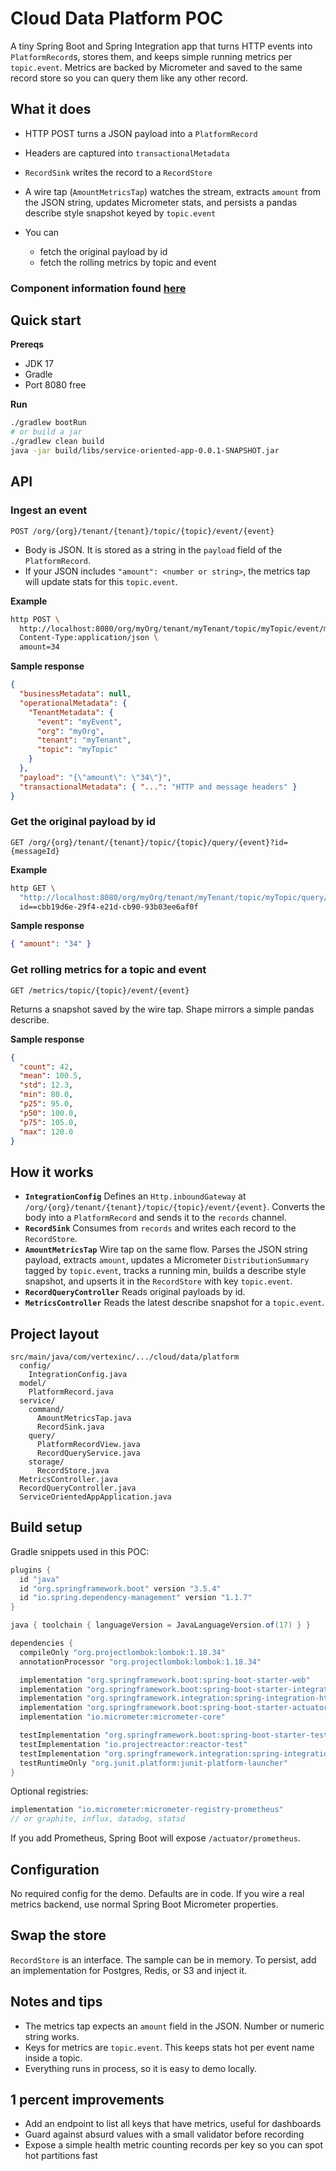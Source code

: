 # Cloud Data Platform POC

A tiny Spring Boot and Spring Integration app that turns HTTP events into `PlatformRecord`s, stores them, and keeps simple running metrics per `topic.event`. Metrics are backed by Micrometer and saved to the same record store so you can query them like any other record.

## What it does

* HTTP POST turns a JSON payload into a `PlatformRecord`
* Headers are captured into `transactionalMetadata`
* `RecordSink` writes the record to a `RecordStore`
* A wire tap (`AmountMetricsTap`) watches the stream, extracts `amount` from the JSON string, updates Micrometer stats, and persists a pandas describe style snapshot keyed by `topic.event`
* You can

  * fetch the original payload by id
  * fetch the rolling metrics by topic and event

### Component information found [here](./src/main/java/com/vertexinc/org/pdd/spring/integration/decomposition/service_oriented_app/readme.md)

## Quick start

**Prereqs**

* JDK 17
* Gradle
* Port 8080 free

**Run**

```bash
./gradlew bootRun
# or build a jar
./gradlew clean build
java -jar build/libs/service-oriented-app-0.0.1-SNAPSHOT.jar
```

## API

### Ingest an event

`POST /org/{org}/tenant/{tenant}/topic/{topic}/event/{event}`

* Body is JSON. It is stored as a string in the `payload` field of the `PlatformRecord`.
* If your JSON includes `"amount": <number or string>`, the metrics tap will update stats for this `topic.event`.

**Example**

```bash
http POST \
  http://localhost:8080/org/myOrg/tenant/myTenant/topic/myTopic/event/myEvent \
  Content-Type:application/json \
  amount=34
```

**Sample response**

```json
{
  "businessMetadata": null,
  "operationalMetadata": {
    "TenantMetadata": {
      "event": "myEvent",
      "org": "myOrg",
      "tenant": "myTenant",
      "topic": "myTopic"
    }
  },
  "payload": "{\"amount\": \"34\"}",
  "transactionalMetadata": { "...": "HTTP and message headers" }
}
```

### Get the original payload by id

`GET /org/{org}/tenant/{tenant}/topic/{topic}/query/{event}?id={messageId}`

**Example**

```bash
http GET \
  "http://localhost:8080/org/myOrg/tenant/myTenant/topic/myTopic/query/myEvent" \
  id==cbb19d6e-29f4-e21d-cb90-93b03ee6af0f
```

**Sample response**

```json
{ "amount": "34" }
```

### Get rolling metrics for a topic and event

`GET /metrics/topic/{topic}/event/{event}`

Returns a snapshot saved by the wire tap. Shape mirrors a simple pandas describe.

**Sample response**

```json
{
  "count": 42,
  "mean": 100.5,
  "std": 12.3,
  "min": 80.0,
  "p25": 95.0,
  "p50": 100.0,
  "p75": 105.0,
  "max": 120.0
}
```

## How it works

* **`IntegrationConfig`**
  Defines an `Http.inboundGateway` at `/org/{org}/tenant/{tenant}/topic/{topic}/event/{event}`. Converts the body into a `PlatformRecord` and sends it to the `records` channel.
* **`RecordSink`**
  Consumes from `records` and writes each record to the `RecordStore`.
* **`AmountMetricsTap`**
  Wire tap on the same flow. Parses the JSON string payload, extracts `amount`, updates a Micrometer `DistributionSummary` tagged by `topic.event`, tracks a running min, builds a describe style snapshot, and upserts it in the `RecordStore` with key `topic.event`.
* **`RecordQueryController`**
  Reads original payloads by id.
* **`MetricsController`**
  Reads the latest describe snapshot for a `topic.event`.

## Project layout

```
src/main/java/com/vertexinc/.../cloud/data/platform
  config/
    IntegrationConfig.java
  model/
    PlatformRecord.java
  service/
    command/
      AmountMetricsTap.java
      RecordSink.java
    query/
      PlatformRecordView.java
      RecordQueryService.java
    storage/
      RecordStore.java
  MetricsController.java
  RecordQueryController.java
  ServiceOrientedAppApplication.java
```

## Build setup

Gradle snippets used in this POC:

```gradle
plugins {
  id "java"
  id "org.springframework.boot" version "3.5.4"
  id "io.spring.dependency-management" version "1.1.7"
}

java { toolchain { languageVersion = JavaLanguageVersion.of(17) } }

dependencies {
  compileOnly "org.projectlombok:lombok:1.18.34"
  annotationProcessor "org.projectlombok:lombok:1.18.34"

  implementation "org.springframework.boot:spring-boot-starter-web"
  implementation "org.springframework.boot:spring-boot-starter-integration"
  implementation "org.springframework.integration:spring-integration-http"
  implementation "org.springframework.boot:spring-boot-starter-actuator"
  implementation "io.micrometer:micrometer-core"

  testImplementation "org.springframework.boot:spring-boot-starter-test"
  testImplementation "io.projectreactor:reactor-test"
  testImplementation "org.springframework.integration:spring-integration-test"
  testRuntimeOnly "org.junit.platform:junit-platform-launcher"
}
```

Optional registries:

```gradle
implementation "io.micrometer:micrometer-registry-prometheus"
// or graphite, influx, datadog, statsd
```

If you add Prometheus, Spring Boot will expose `/actuator/prometheus`.

## Configuration

No required config for the demo. Defaults are in code. If you wire a real metrics backend, use normal Spring Boot Micrometer properties.

## Swap the store

`RecordStore` is an interface. The sample can be in memory. To persist, add an implementation for Postgres, Redis, or S3 and inject it.

## Notes and tips

* The metrics tap expects an `amount` field in the JSON. Number or numeric string works.
* Keys for metrics are `topic.event`. This keeps stats hot per event name inside a topic.
* Everything runs in process, so it is easy to demo locally.

## 1 percent improvements

* Add an endpoint to list all keys that have metrics, useful for dashboards
* Guard against absurd values with a small validator before recording
* Expose a simple health metric counting records per key so you can spot hot partitions fast
